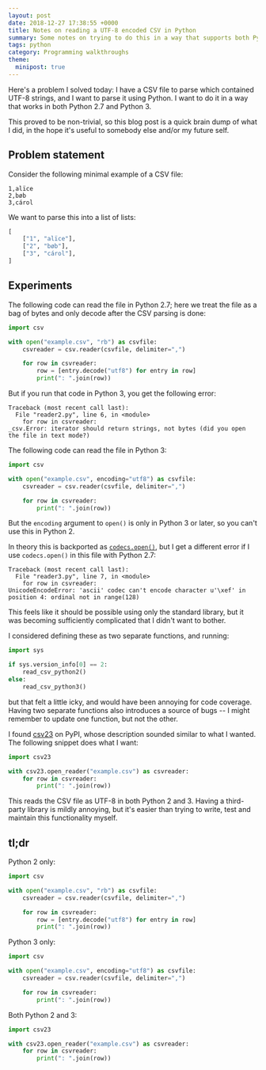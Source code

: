 ```yaml
---
layout: post
date: 2018-12-27 17:38:55 +0000
title: Notes on reading a UTF-8 encoded CSV in Python
summary: Some notes on trying to do this in a way that supports both Python 2 and 3, and the frustration of doing so.
tags: python
category: Programming walkthroughs
theme:
  minipost: true
---
```


Here's a problem I solved today: I have a CSV file to parse which contained UTF-8 strings, and I want to parse it using Python.
I want to do it in a way that works in both Python 2.7 and Python 3.

This proved to be non-trivial, so this blog post is a quick brain dump of what I did, in the hope it's useful to somebody else and/or my future self.

## Problem statement

Consider the following minimal example of a CSV file:

```csv
1,alïce
2,bøb
3,cárol
```

We want to parse this into a list of lists:

```python
[
    ["1", "alïce"],
    ["2", "bøb"],
    ["3", "cárol"],
]
```

## Experiments

The following code can read the file in Python 2.7; here we treat the file as a bag of bytes and only decode after the CSV parsing is done:

```python
import csv

with open("example.csv", "rb") as csvfile:
    csvreader = csv.reader(csvfile, delimiter=",")

    for row in csvreader:
        row = [entry.decode("utf8") for entry in row]
        print(": ".join(row))
```

But if you run that code in Python 3, you get the following error:

```
Traceback (most recent call last):
  File "reader2.py", line 6, in <module>
    for row in csvreader:
_csv.Error: iterator should return strings, not bytes (did you open the file in text mode?)
```

The following code can read the file in Python 3:

```python
import csv

with open("example.csv", encoding="utf8") as csvfile:
    csvreader = csv.reader(csvfile, delimiter=",")

    for row in csvreader:
        print(": ".join(row))
```

But the `encoding` argument to `open()` is only in Python 3 or later, so you can't use this in Python 2.

In theory this is backported as [`codecs.open()`](https://docs.python.org/3/library/codecs.html#codecs.open), but I get a different error if I use `codecs.open()` in this file with Python 2.7:

```
Traceback (most recent call last):
  File "reader3.py", line 7, in <module>
    for row in csvreader:
UnicodeEncodeError: 'ascii' codec can't encode character u'\xef' in position 4: ordinal not in range(128)
```

This feels like it should be possible using only the standard library, but it was becoming sufficiently complicated that I didn't want to bother.

I considered defining these as two separate functions, and running:

```python
import sys

if sys.version_info[0] == 2:
    read_csv_python2()
else:
    read_csv_python3()
```

but that felt a little icky, and would have been annoying for code coverage.
Having two separate functions also introduces a source of bugs -- I might remember to update one function, but not the other.

I found [csv23](https://pypi.org/project/csv23/) on PyPI, whose description sounded similar to what I wanted.
The following snippet does what I want:

```python
import csv23

with csv23.open_reader("example.csv") as csvreader:
    for row in csvreader:
        print(": ".join(row))
```

This reads the CSV file as UTF-8 in both Python 2 and 3.
Having a third-party library is mildly annoying, but it's easier than trying to write, test and maintain this functionality myself.

## tl;dr

Python 2 only:

```python
import csv

with open("example.csv", "rb") as csvfile:
    csvreader = csv.reader(csvfile, delimiter=",")

    for row in csvreader:
        row = [entry.decode("utf8") for entry in row]
        print(": ".join(row))
```

Python 3 only:

```python
import csv

with open("example.csv", encoding="utf8") as csvfile:
    csvreader = csv.reader(csvfile, delimiter=",")

    for row in csvreader:
        print(": ".join(row))
```

Both Python 2 and 3:

```python
import csv23

with csv23.open_reader("example.csv") as csvreader:
    for row in csvreader:
        print(": ".join(row))
```
